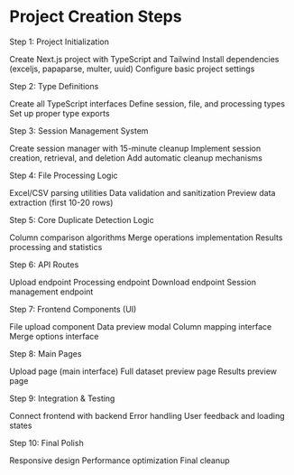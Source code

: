 # Project Creation Steps

Step 1: Project Initialization

Create Next.js project with TypeScript and Tailwind
Install dependencies (exceljs, papaparse, multer, uuid)
Configure basic project settings

Step 2: Type Definitions

Create all TypeScript interfaces
Define session, file, and processing types
Set up proper type exports

Step 3: Session Management System

Create session manager with 15-minute cleanup
Implement session creation, retrieval, and deletion
Add automatic cleanup mechanisms

Step 4: File Processing Logic

Excel/CSV parsing utilities
Data validation and sanitization
Preview data extraction (first 10-20 rows)

Step 5: Core Duplicate Detection Logic

Column comparison algorithms
Merge operations implementation
Results processing and statistics

Step 6: API Routes

Upload endpoint
Processing endpoint
Download endpoint
Session management endpoint

Step 7: Frontend Components (UI)

File upload component
Data preview modal
Column mapping interface
Merge options interface

Step 8: Main Pages

Upload page (main interface)
Full dataset preview page
Results preview page

Step 9: Integration & Testing

Connect frontend with backend
Error handling
User feedback and loading states

Step 10: Final Polish

Responsive design
Performance optimization
Final cleanup
